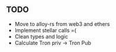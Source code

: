 ## TODO

* Move to alloy-rs from web3 and ethers
* Implement stellar calls =(
* Clean types and logic
* Calculate Tron priv -> Tron Pub
